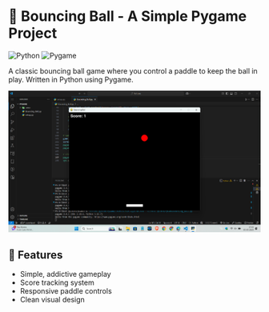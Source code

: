 # 🏀 Bouncing Ball - A Simple Pygame Project

![Python](https://img.shields.io/badge/python-3.x-blue)
![Pygame](https://img.shields.io/badge/pygame-2.x-green)

A classic bouncing ball game where you control a paddle to keep the ball in play. Written in Python using Pygame.

![Game Screenshot](./Bouncing_Ball/assets/Screenshot%202025-05-05%20174355.png)

## 🚀 Features
- Simple, addictive gameplay
- Score tracking system
- Responsive paddle controls
- Clean visual design
